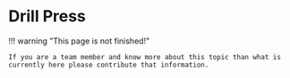 # Drill Press

!!! warning "This page is not finished!"

    If you are a team member and know more about this topic than what is currently here please contribute that information.